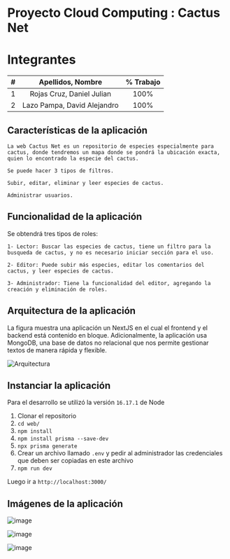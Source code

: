# Proyecto Cloud Computing : Cactus Net
# Integrantes
|  **#** |  **Apellidos, Nombre** | **% Trabajo** |
| :---: | :---: | :---: |
|  1 | Rojas Cruz, Daniel Julian | 100% |
|  2 | Lazo Pampa, David Alejandro| 100% |
## Características de la aplicación
```
La web Cactus Net es un repositorio de especies especialmente para cactus, donde tendremos un mapa donde se pondrá la ubicación exacta, quien lo encontrado la especie del cactus.
```
```
Se puede hacer 3 tipos de filtros.
```
```
Subir, editar, eliminar y leer especies de cactus.
```
```
Administrar usuarios.
```
## Funcionalidad de la aplicación
Se obtendrá tres tipos de roles:
```
1- Lector: Buscar las especies de cactus, tiene un filtro para la busqueda de cactus, y no es necesario iniciar sección para el uso.
```
```
2- Editor: Puede subir más especies, editar los comentarios del cactus, y leer especies de cactus.
```
```
3- Administrador: Tiene la funcionalidad del editor, agregando la creación y eliminación de roles.
```
## Arquitectura de la aplicación
La figura muestra una aplicación un NextJS en el cual el frontend y el backend está contenido en bloque. Adicionalmente, la aplicación usa MongoDB, una base de datos no relacional que nos permite gestionar textos de manera rápida y flexible. 

![Arquitectura](https://user-images.githubusercontent.com/34191864/193142008-a9d61288-15ee-4937-aefd-fd27feaa8b93.jpg)

## Instanciar la aplicación
Para el desarrollo se utilizó la versión `16.17.1` de Node 

1. Clonar el repositorio
2. `cd web/`
3. `npm install`
4. `npm install prisma --save-dev`
5. `npx prisma generate`
6. Crear un archivo llamado `.env` y pedir al administrador las credenciales que deben ser copiadas en este archivo
7. `npm run dev`

Luego ir a `http://localhost:3000/`

## Imágenes de la aplicación

![image](https://user-images.githubusercontent.com/34191864/193143316-3499a914-b579-47e3-bee8-1bab4aeb8d27.png)

![image](https://user-images.githubusercontent.com/34191864/193143416-616d1c69-8c6b-45bd-8871-654031b5e9b5.png)

![image](https://user-images.githubusercontent.com/34191864/193143474-bb069273-82a8-4b47-98d4-79e24a91d6aa.png)


